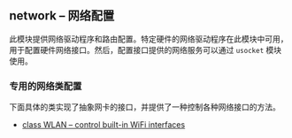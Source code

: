 ## network – 网络配置

此模块提供网络驱动程序和路由配置。特定硬件的网络驱动程序在此模块中可用，用于配置硬件网络接口。然后，配置接口提供的网络服务可以通过 `usocket` 模块使用。

### 专用的网络类配置

下面具体的类实现了抽象网卡的接口，并提供了一种控制各种网络接口的方法。

- [class WLAN – control built-in WiFi interfaces](network/wlan.md)

